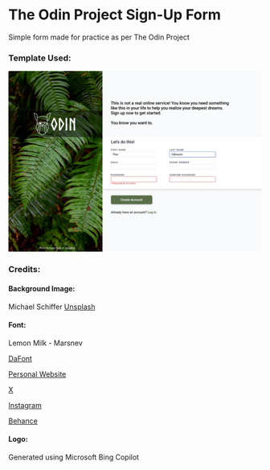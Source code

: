 # The Odin Project Sign-Up Form
Simple form made for practice as per The Odin Project

### Template Used:
![template used](./template.png)

### Credits:
#### Background Image:
Michael Schiffer
[Unsplash](https://unsplash.com/photos/a-piece-of-yellow-and-black-paint-on-a-wall-gUUhkBjdjPM)

#### Font:
Lemon Milk - Marsnev

[DaFont](https://www.dafont.com/lemon-milk.font)

[Personal Website](https://www.marsnev.com)

[X](https://twitter.com/MARSNEV)

[Instagram](https://instagram.com/MARSNEV)

[Behance](https://behance.com/MARSNEV)

#### Logo:
Generated using Microsoft Bing Copilot
